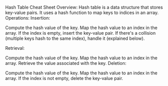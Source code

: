 Hash Table Cheat Sheet
Overview:
Hash table is a data structure that stores key-value pairs.
It uses a hash function to map keys to indices in an array.
Operations:
Insertion:

Compute the hash value of the key.
Map the hash value to an index in the array.
If the index is empty, insert the key-value pair.
If there's a collision (multiple keys hash to the same index), handle it (explained below).

Retrieval:

Compute the hash value of the key.
Map the hash value to an index in the array.
Retrieve the value associated with the key.
Deletion:

Compute the hash value of the key.
Map the hash value to an index in the array.
If the index is not empty, delete the key-value pair.